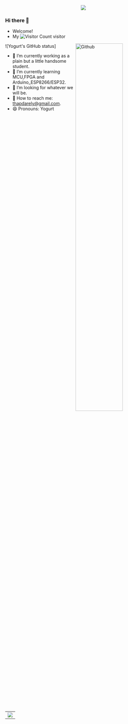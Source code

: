 <!-- 贪吃蛇代码贡献图 -->
<div align="center"><img src="https://cdn.jsdelivr.net/gh/sun0225SUN/sun0225SUN/contribution-snake/github-contribution-grid-snake.svg" /></div>

### Hi there 👋
- Welcome!
- My ![Visitor Count](https://profile-counter.glitch.me/Yogurt-994/count.svg) visitor

<!-- Any image aligned to the right. Beware the width -->
![Yogurt's GitHub status]<img width="55%" align="right" alt="Github" src="https://github-readme-stats.vercel.app/api?username=Yogurt-994&show_icons=true&theme=radical" />

- 🔭 I’m currently working as a plain but a little handsome student.
- 🌱 I’m currently learning MCU,FPGA and Arduino_ESP8266/ESP32.
- 🤔 I’m looking for whatever we will be.
- 💬 How to reach me: thapdarely@gmail.com.
- 😄 Pronouns: Yogurt


<!-- GitHub Activity Graph -->
<table align="center">
  <tr>
    <td colspan="2">
      <img src="https://activity-graph.herokuapp.com/graph?username=YOgurt-994&theme=xcode&bg_color=FF000000&hide_border=true" />
    </td>
  </tr>
</table>

<!--START_SECTION:waka-->
<!--END_SECTION:waka-->
